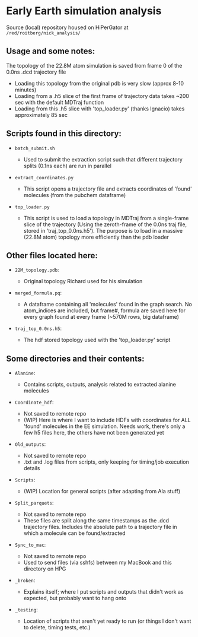 # Early Earth simulation analysis

Source (local) repository housed on HiPerGator at `/red/roitberg/nick_analysis/`


## Usage and some notes:

The topology of the 22.8M atom simulation is saved from frame 0 of the 0.0ns .dcd trajectory file
- Loading this topology from the original pdb is very slow (approx 8-10 minutes)
- Loading from a .h5 slice of the first frame of trajectory data takes ~200 sec with the default MDTraj function
- Loading from this .h5 slice with 'top_loader.py' (thanks Ignacio) takes approximately 85 sec

## Scripts found in this directory:

- `batch_submit.sh`
  - Used to submit the extraction script such that different trajectory splits (0.1ns each) are run in parallel

- `extract_coordinates.py`
  - This script opens a trajectory file and extracts coordinates of 'found' molecules (from the pubchem dataframe)

- `top_loader.py`
  - This script is used to load a topology in MDTraj from a single-frame slice of the trajectory (Using the zeroth-frame of the 0.0ns traj file, stored in 'traj_top_0.0ns.h5'). The purpose is to load in a massive (22.8M atom) topology more efficiently than the pdb loader

## Other files located here:

- `22M_topology.pdb`:
  - Original topology Richard used for his simulation 

- `merged_formula.pq`:
  - A dataframe containing all 'molecules' found in the graph search. No atom_indices are included, but frame#, formula are saved here for every graph found at every frame (~570M rows, big dataframe)

- `traj_top_0.0ns.h5`:
  - The hdf stored topology used with the 'top_loader.py' script

## Some directories and their contents: 


- `Alanine`:
  - Contains scripts, outputs, analysis related to extracted alanine molecules

- `Coordinate_hdf`:
  - Not saved to remote repo
  - (WIP) Here is where I want to include HDFs with coordinates for ALL 'found' molecules in the EE simulation. Needs work, there's only a few h5 files here, the others have not been generated yet

- `Old_outputs`:
  - Not saved to remote repo
  - .txt and .log files from scripts, only keeping for timing/job execution details 

- `Scripts`:
  - (WIP) Location for general scripts (after adapting from Ala stuff)

- `Split_parquets`:
  - Not saved to remote repo
  - These files are split along the same timestamps as the .dcd trajectory files. Includes the absolute path to a trajectory file in which a molecule can be found/extracted

- `Sync_to_mac`:
  - Not saved to remote repo
  - Used to send files (via sshfs) between my MacBook and this directory on HPG

- `_broken`:
  - Explains itself; where I put scripts and outputs that didn't work as expected, but probably want to hang onto

- `_testing`:
  - Location of scripts that aren't yet ready to run (or things I don't want to delete, timing tests, etc.)
